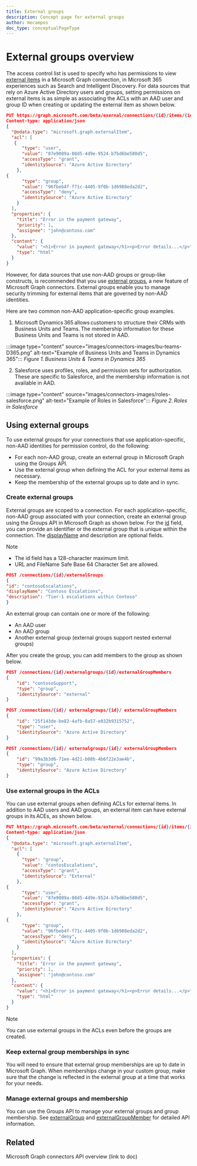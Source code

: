 ```yaml
---
title: External groups
description: Concept page for external groups
author: mecampos
doc_type: conceptualPageType
---
```

# External groups overview 

The access control list is used to specify who has permissions to view [external items](/graph/api/resources/externalitem?view=graph-rest-beta&preserve-view=true) in a Microsoft Graph connection, in Microsoft 365 experiences such as Search and Intelligent Discovery. For data sources that rely on Azure Active Directory users and groups, setting permissions on external items is as simple as associating the ACLs with an AAD user and group ID when creating or updating the external item as shown below.

```json
PUT https://graph.microsoft.com/beta/exernal/connections/{id}/items/{id}  
Content-type: application/json  
{  
  "@odata.type": "microsoft.graph.externalItem",  
  "acl": [  
   {  
      "type": "user",  
      "value": "87e9089a-08d5-4d9e-9524-b7bd6be580d5",  
      "accessType": "grant",  
      "identitySource": "Azure Active Directory"  
    },  
{  
      "type": "group",  
      "value": "96fbeb4f-f71c-4405-9f0b-1d6988eda2d2",  
      "accessType": "deny",  
      "identitySource": "Azure Active Directory"  
    }  
  ],  
  "properties": {  
    "title": "Error in the payment gateway",  
    "priority": 1,  
    "assignee": "john@contoso.com"  
  },  
  "content": {  
    "value": "<h1>Error in payment gateway</h1><p>Error details...</p>",
    "type": "html"  
  }  
}
```

However, for data sources that use non-AAD groups or group-like constructs, is recommended that you use [external groups](/graph/api/resources/externalgroup?view=graph-rest-beta&preserve-view=true), a new feature of Microsoft Graph connectors. External groups enable you to manage security trimming for external items that are governed by non-AAD identities.

Here are two common non-AAD application-specific group examples.

1. Microsoft Dynamics 365 allows customers to structure their CRMs with Business Units and Teams. The membership information for these Business Units and Teams is not stored in AAD.

:::image type="content" source="images/connectors-images/bu-teams-D365.png" alt-text="Example of Business Units and Teams in Dynamics 365":::
*Figure 1. Business Units & Teams in Dynamics 365*

2. Salesforce uses profiles, roles, and permission sets for authorization. These are specific to Salesforce, and the membership information is not available in AAD.

:::image type="content" source="images/connectors-images/roles-salesforce.png" alt-text="Example of Roles in Salesforce":::
*Figure 2. Roles in Salesforce*

## Using external groups

To use external groups for your connections that use application-specific, non-AAD identities for permission control, do the following:

* For each non-AAD group, create an external group in Microsoft Graph using the Groups API.
* Use the external group when defining the ACL for your external items as necessary.  
* Keep the membership of the external groups up to date and in sync.

### Create external groups

External groups are scoped to a connection. For each application-specific, non-AAD group associated with your connection, create an external group using the Groups API in Microsoft Graph as shown below. For the [id](/graph/api/resources/externalitem?view=graph-rest-beta#properties&preserve-view=true) field, you can provide an identifier or the external group that is unique within the connection. The [displayName](/graph/api/resources/externalgroup?view=graph-rest-beta&preserve-view=true) and description are optional fields.

> [!NOTE]
> * The id field has a 128-character maximum limit.
> * URL and  FileName Safe Base 64 Character Set are allowed.

```json
POST /connections/{id}/externalGroups   
{  
"id": "contosoEscalations",  
"displayName": "Contoso Escalations",  
"description": "Tier-1 escalations within Contoso"  
}
```
An external group can contain one or more of the following:

* An AAD user
* An AAD group
* Another external group (external groups support nested external groups)

After you create the group, you can add members to the group as shown below.


```json
POST /connections/{id}/externalgroups/{id}/externalGroupMembers  
{  
    "id": "contosoSupport",  
    "type": "group",  
    "identitySource": "external"  
}
```

```json
POST /connections/{id}/ externalgroups/{id}/ externalGroupMembers  
{  
    "id": "25f143de-be82-4afb-8a57-e032b9315752",  
    "type": "user",  
    "identitySource": "Azure Active Directory"  
}
```

```json
POST /connections/{id}/ externalgroups/{id}/ externalGroupMembers  
{  
    "id": "99a3b3d6-71ee-4d21-b08b-4b6f22e3ae4b",  
    "type": "group",  
    "identitySource": "Azure Active Directory"  
}
```

### Use external groups in the ACLs

You can use external groups when defining ACLs for external items. In addition to AAD users and AAD groups, an external item can have external groups in its ACEs, as shown below.


```json
PUT https://graph.microsoft.com/beta/external/connections/{id}/items/{id}  
Content-type: application/json  
{  
  "@odata.type": "microsoft.graph.externalItem",  
  "acl": [  
    {  
      "type": "group",  
      "value": "contosEscalations",  
      "accessType": "grant",  
      "identitySource": "External"  
    },  
{  
      "type": "user",  
      "value": "87e9089a-08d5-4d9e-9524-b7bd6be580d5",  
      "accessType": "grant",  
      "identitySource": "Azure Active Directory"  
    },  
{  
      "type": "group",  
      "value": "96fbeb4f-f71c-4405-9f0b-1d6988eda2d2",  
      "accessType": "deny",  
      "identitySource": "Azure Active Directory"  
    }  
  ],  
  "properties": {  
    "title": "Error in the payment gateway",  
    "priority": 1,  
    "assignee": "john@contoso.com"  
  },  
  "content": {  
    "value": "<h1>Error in payment gateway</h1><p>Error details...</p>",
    "type": "html"  
  }  
}
```
> [!NOTE]
> You can use external groups in the ACLs even before the groups are created.

### Keep external group memberships in sync

You will need to ensure that external group memberships are up to date in Microsoft Graph. When memberships change in your custom group, make sure that the change is reflected in the external group at a time that works for your needs.

### Manage external groups and membership

You can use the Groups API to manage your external groups and group membership. See [externalGroup](/graph/api/resources/externalgroup?view=graph-rest-beta&preserve-view=true) and [externalGroupMember](/graph/api/resources/externalgroupmember?view=graph-rest-beta&preserve-view=true) for detailed API information.

## Related

Microsoft Graph connectors API overview (link to doc)